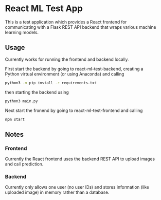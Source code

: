 # React ML Test App
This is a test application which provides a React frontend for communicating with a Flask REST API backend that wraps various machine learning models.

## Usage
Currently works for running the frontend and backend locally.

First start the backend by going to react-ml-test-backend, creating a Python virtual environment (or using Anaconda) and calling 
```bash
python3 -m pip install -r requirements.txt
```
then starting the backend using  
```bash
python3 main.py 
```

Next start the fronend by going to react-ml-test-frontend and calling 
```bash
npm start
```

## Notes
### Frontend
Currently the React frontend uses the backend REST API to upload images and call prediction.
### Backend
Currently only allows one user (no user IDs) and stores information (like uploaded image) in memory rather than a database.
